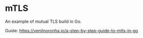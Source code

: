 # mTLS

An example of mutual TLS build in Go.

Guide: https://venilnoronha.io/a-step-by-step-guide-to-mtls-in-go
